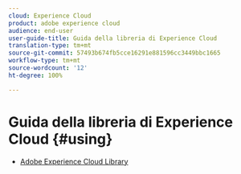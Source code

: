 ```yaml
---
cloud: Experience Cloud
product: adobe experience cloud
audience: end-user
user-guide-title: Guida della libreria di Experience Cloud
translation-type: tm+mt
source-git-commit: 57493b674fb5cce16291e881596cc3449bbc1665
workflow-type: tm+mt
source-wordcount: '12'
ht-degree: 100%

---
```



# Guida della libreria di Experience Cloud {#using}

+ [Adobe Experience Cloud Library](c-library-about/overview.md)
